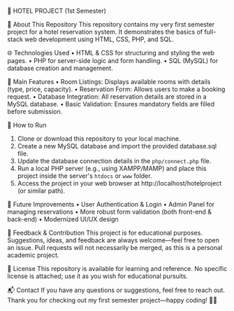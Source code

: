 🏨 HOTEL PROJECT (1st Semester)

📘 About This Repository
This repository contains my very first semester project for a hotel reservation system. 
It demonstrates the basics of full-stack web development using HTML, CSS, PHP, and SQL.

🌐 Technologies Used
• HTML & CSS for structuring and styling the web pages.
• PHP for server-side logic and form handling.
• SQL (MySQL) for database creation and management.

📂 Main Features
• Room Listings: Displays available rooms with details (type, price, capacity).
• Reservation Form: Allows users to make a booking request.
• Database Integration: All reservation details are stored in a MySQL database.
• Basic Validation: Ensures mandatory fields are filled before submission.

📌 How to Run
1. Clone or download this repository to your local machine.
2. Create a new MySQL database and import the provided database.sql file.
3. Update the database connection details in the `php/connect.php` file.
4. Run a local PHP server (e.g., using XAMPP/MAMP) and place this project inside the server's `htdocs` or `www` folder.
5. Access the project in your web browser at http://localhost/hotelproject (or similar path).

📌 Future Improvements
• User Authentication & Login
• Admin Panel for managing reservations
• More robust form validation (both front-end & back-end)
• Modernized UI/UX design

📌 Feedback & Contribution
This project is for educational purposes. 
Suggestions, ideas, and feedback are always welcome—feel free to open an issue. 
Pull requests will not necessarily be merged, as this is a personal academic project.

📌 License
This repository is available for learning and reference. 
No specific license is attached; use it as you wish for educational pursuits.

📬 Contact 
If you have any questions or suggestions, feel free to reach out. 
Thank you for checking out my first semester project—happy coding! 🚀🎉
